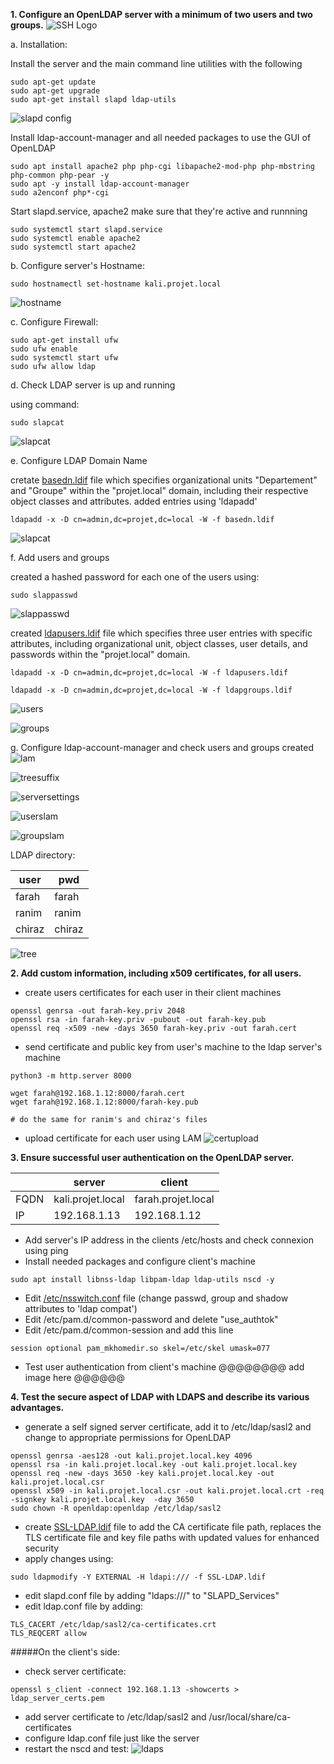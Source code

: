 
**1. Configure an OpenLDAP server with a minimum of two users and two groups.**
![SSH Logo](https://drive.google.com/uc?id=)

 a. Installation:

Install the server and the main command line utilities with the following

````shell
sudo apt-get update
sudo apt-get upgrade
sudo apt-get install slapd ldap-utils
````
![slapd config](https://drive.google.com/uc?id=1i_oh_9tQx_Mw680AofmINS2bZmrlKmml)

Install ldap-account-manager and all needed packages to use the GUI of OpenLDAP
````shell
sudo apt install apache2 php php-cgi libapache2-mod-php php-mbstring php-common php-pear -y
sudo apt -y install ldap-account-manager
sudo a2enconf php*-cgi
````

Start slapd.service, apache2 make sure that they're active and runnning
````shell
sudo systemctl start slapd.service
sudo systemctl enable apache2
sudo systemctl start apache2
````
b. Configure server's Hostname:
````shell
sudo hostnamectl set-hostname kali.projet.local
````
![hostname](https://drive.google.com/uc?id=1vrcgg40yFcNHSnrlBa1VilPgRhG8k-pI)

c. Configure Firewall:
````shell
sudo apt-get install ufw
sudo ufw enable
sudo systemctl start ufw
sudo ufw allow ldap
````
d. Check LDAP server is up and running

using command:
````shell
sudo slapcat
````
![slapcat](https://drive.google.com/uc?id=1oQwFbQeASUiwq3K_GskESUchOGhY1Gqz)

e. Configure LDAP Domain Name

cretate [basedn.ldif](./basedn.ldif)  file which specifies organizational units "Departement" and "Groupe" within the "projet.local" domain, including their respective object classes and attributes.
added entries using 'ldapadd'
````shell
ldapadd -x -D cn=admin,dc=projet,dc=local -W -f basedn.ldif
````
![slapcat](https://drive.google.com/uc?id=1oQwFbQeASUiwq3K_GskESUchOGhY1Gqz)

f. Add users and groups

created a hashed password for each one of the users using:
````shell
sudo slappasswd
````
![slappasswd](https://drive.google.com/uc?id=1_GvSfvoe6x5S9OCkZ2YLNS0zqBP4rR8c)

created [ldapusers.ldif](./ldapusers.ldif) file which specifies three user entries with specific attributes, including organizational unit, object classes, user details, and passwords within the "projet.local" domain.
````shell
ldapadd -x -D cn=admin,dc=projet,dc=local -W -f ldapusers.ldif
````
````shell
ldapadd -x -D cn=admin,dc=projet,dc=local -W -f ldapgroups.ldif
````
![users](https://drive.google.com/uc?id=1CeuOdcXyJHh6BnZw56TpVG25apppQ59V)

![groups](https://drive.google.com/uc?id=12hyESzTwXZKWD0SMrO09nIhGEF3wpgwr)

g. Configure ldap-account-manager and check users and groups created
![lam](https://drive.google.com/uc?id=1UF-UZF2jZ4iJkWlNW8AELojnxGEzfaEy)

![treesuffix](https://drive.google.com/uc?id=1VYA3PDEEUZ9s33_Mg4SevzeKyRBCR1xZ)

![serversettings](https://drive.google.com/uc?id=1YbCbtNKWsFkQ2tSSMpDuXNANNyGtB4kn)

![userslam](https://drive.google.com/uc?id=1zOrbIAwlJHbogU984l0Ubxw0wE6QBNaM)

![groupslam](https://drive.google.com/uc?id=1hFwj6wVYzYCwNT5qNXzyGTeIjrsSO72D)

LDAP directory:

| user   | pwd    | 
|--------|--------|
| farah  | farah  |
| ranim  | ranim  |
| chiraz | chiraz |


![tree](https://drive.google.com/uc?id=11EE5EeyW0jBk-ucSlsltIL1fH8uizRpi)


**2. Add custom information, including x509 certificates, for all users.**

- create users certificates for each user in their client machines
````shell
openssl genrsa -out farah-key.priv 2048
openssl rsa -in farah-key.priv -pubout -out farah-key.pub
openssl req -x509 -new -days 3650 farah-key.priv -out farah.cert
````
- send certificate and public key from user's machine to the ldap server's machine
````shell
python3 -m http.server 8000
````
````shell
wget farah@192.168.1.12:8000/farah.cert
wget farah@192.168.1.12:8000/farah-key.pub

# do the same for ranim's and chiraz's files
````
- upload certificate for each user using LAM
![certupload](https://drive.google.com/uc?id=1NZL-R_PthNUW3fIwNLJn1acnr0nqyZqM)
 
**3. Ensure successful user authentication on the OpenLDAP server.**

|      | server            | client             |
|------|-------------------|--------------------|
| FQDN | kali.projet.local | farah.projet.local |
| IP   | 192.168.1.13      | 192.168.1.12       |

- Add server's IP address in the clients /etc/hosts and check connexion using ping
- Install needed packages and configure client's machine
````shell
sudo apt install libnss-ldap libpam-ldap ldap-utils nscd -y
````
- Edit [/etc/nsswitch.conf](nsswitch.conf) file (change passwd, group and shadow attributes to 'ldap compat')
- Edit /etc/pam.d/common-password and  delete "use_authtok"
- Edit /etc/pam.d/common-session and add this line
```shell
session optional pam_mkhomedir.so skel=/etc/skel umask=077
```
- Test user authentication from client's machine
@@@@@@@@   add image here @@@@@@

**4. Test the secure aspect of LDAP with LDAPS and describe its various advantages.**
- generate a self signed server certificate, add it to /etc/ldap/sasl2 and change to appropriate permissions for OpenLDAP 
````shell
openssl genrsa -aes128 -out kali.projet.local.key 4096
openssl rsa -in kali.projet.local.key -out kali.projet.local.key
openssl req -new -days 3650 -key kali.projet.local.key -out kali.projet.local.csr
openssl x509 -in kali.projet.local.csr -out kali.projet.local.crt -req -signkey kali.projet.local.key  -day 3650
sudo chown -R openldap:openldap /etc/ldap/sasl2
````
- create [SSL-LDAP.ldif](SSL-LDAP.ldif) file to add the CA certificate file path, replaces the TLS certificate file and key file paths with updated values for enhanced security
- apply changes using:
````shell
sudo ldapmodify -Y EXTERNAL -H ldapi:/// -f SSL-LDAP.ldif
````
- edit slapd.conf file by adding "ldaps:///" to "SLAPD_Services"
- edit ldap.conf file by adding:
````shell
TLS_CACERT /etc/ldap/sasl2/ca-certificates.crt
TLS_REQCERT allow
````
#####On the client's side:
- check server certificate:
````shell
openssl s_client -connect 192.168.1.13 -showcerts > ldap_server_certs.pem
````
- add server certificate to /etc/ldap/sasl2 and /usr/local/share/ca-certificates
- configure ldap.conf file just like the server
- restart the nscd and test:
![ldaps](https://drive.google.com/uc?id=1-ts3dGjOKdfhQySYb0qzB0z-jP4vvTJM)